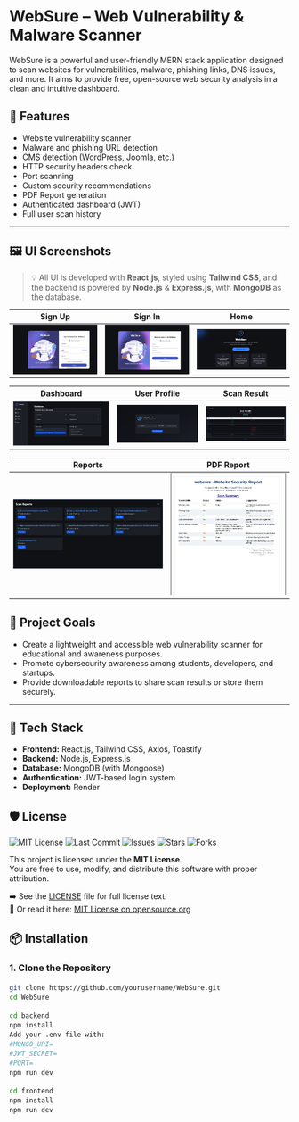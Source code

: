 #  WebSure – Web Vulnerability & Malware Scanner

WebSure is a powerful and user-friendly MERN stack application designed to scan websites for vulnerabilities, malware, phishing links, DNS issues, and more. It aims to provide free, open-source web security analysis in a clean and intuitive dashboard.  

## 🚀 Features

-  Website vulnerability scanner
-  Malware and phishing URL detection
- CMS detection (WordPress, Joomla, etc.)
-  HTTP security headers check
-  Port scanning
- Custom security recommendations
-  PDF Report generation
-  Authenticated dashboard (JWT)
-  Full user scan history

---

## 🖼️ UI Screenshots

> 💡 All UI is developed with **React.js**, styled using **Tailwind CSS**, and the backend is powered by **Node.js** & **Express.js**, with **MongoDB** as the database.

| Sign Up | Sign In | Home |
|--------------|-----------|-----------|
| ![SignIn](./frontend/public/assets/SignUp.png) | ![Dashboard](./frontend/public/assets/SignIn.png) | ![Scan](./frontend/public/assets/Home.png) |

| Dashboard | User Profile  | Scan Result |
|----------------|------------|----------|
| ![Report](./frontend/public/assets/DashBoard.png) | ![PDF](./frontend/public/assets/UserProfile.png) | ![SignOut](./frontend/public/assets/Scan%20Result.png) |

| Reports | PDF Report|
|---------|------------|
| ![Report](./frontend/public/assets/Reports.png) | ![PDF](./frontend/public/assets/Screenshot%202025-07-18%20185939.png) | 



## 🎯 Project Goals

- Create a lightweight and accessible web vulnerability scanner for educational and awareness purposes.
- Promote cybersecurity awareness among students, developers, and startups.
- Provide downloadable reports to share scan results or store them securely.

---

## 🧰 Tech Stack

- **Frontend:** React.js, Tailwind CSS, Axios, Toastify  
- **Backend:** Node.js, Express.js  
- **Database:** MongoDB (with Mongoose)  
- **Authentication:** JWT-based login system  
- **Deployment:** Render




## 🛡️ License
![MIT License](https://img.shields.io/badge/License-MIT-blue.svg)
![Last Commit](https://img.shields.io/github/last-commit/NandanR06/WebSure)
![Issues](https://img.shields.io/github/issues/NandanR06/WebSure)
![Stars](https://img.shields.io/github/stars/NandanR06/WebSure?style=social)
![Forks](https://img.shields.io/github/forks/NandanR06/WebSure?style=social)


This project is licensed under the **MIT License**.  
You are free to use, modify, and distribute this software with proper attribution.

➡️ See the [LICENSE](./LICENSE) file for full license text.  
📜 Or read it here: [MIT License on opensource.org](https://opensource.org/licenses/MIT)


## 📦 Installation

### 1. Clone the Repository

```bash
git clone https://github.com/yourusername/WebSure.git
cd WebSure

cd backend
npm install
Add your .env file with:
#MONGO_URI=
#JWT_SECRET=
#PORT=
npm run dev

cd frontend
npm install
npm run dev

